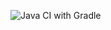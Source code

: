 ![Java CI with Gradle](https://github.com/stas1g/card-delivery/actions/workflows/gradle.yml/badge.svg)